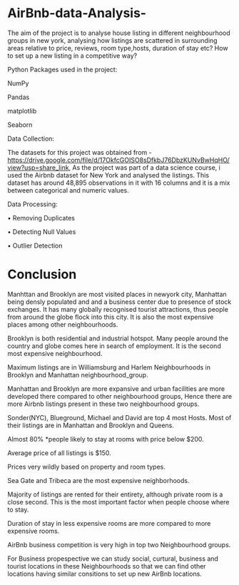 # AirBnb-data-Analysis-

The aim of the project is to analyse house listing in different neighbourhood groups in new york, analysing how listings are scattered in surrounding areas relative to price, reviews, room type,hosts, duration of stay etc? How to set up a new listing in a competitive way?

Python Packages used in the project:

NumPy

Pandas

matplotlib

Seaborn


Data Collection:

The datasets for this project was obtained from - https://drive.google.com/file/d/17OkfcGOISO8sDfkbJ76DbzKUNvBwHqHO/view?usp=share_link,  As the project was part of a data science course, i used the Airbnb dataset for New York and analysed the listings.
This dataset has around 48,895 observations in it with 16 columns and it is a mix between categorical and numeric values.

Data Processing:

• Removing Duplicates

• Detecting Null Values

• Outlier Detection

# **Conclusion**


Manhttan and Brooklyn are most visited places in newyork city, Manhattan being densly populated and and a business center due to presence of stock exchanges. It has many globally recognised tourist attractions, thus people from around the globe flock into this city. It is also the most expensive places among other neighbourhoods.

Brooklyn is both residential and industrial hotspot. Many people around the country and globe comes here in search of employment. It is the second most expensive neighbourhood.

Maximum listings are in Williamsburg and Harlem Neighbourhoods in Brooklyn and Manhattan neighbourhood_group.

Manhattan and Brooklyn are more expansive and urban facilities are more developed there compared to other neighbourhood groups, Hence there are more Airbnb listings present in these two neighbourhood groups.

Sonder(NYC), Blueground, Michael and David are top 4 most Hosts. Most of their listings are in Manhattan and Brooklyn and Queens.

Almost 80% *people likely to stay at rooms with price below $200.

Average price of all listings is $150.

Prices very wildly based on property and room types.

Sea Gate and Tribeca are the most expensive neighborhoods.

Majority of listings are rented for their entirety, although private room is a close second. This is the most important factor when people choose where to stay.

Duration of stay in less expensive rooms are more compared to more expensive rooms.

AirBnb business competition is very high in top two Neighbourhood groups.

For Business propespective we can study social, curtural, business and tourist locations in these Neighbourhoods so that we can find other locations having similar consitions to set up new AirBnb locations.
